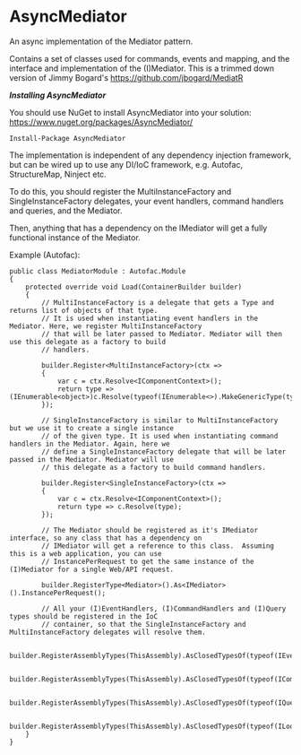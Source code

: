 # AsyncMediator

An async implementation of the Mediator pattern.

Contains a set of classes used for commands, events and mapping, and the interface and implementation of the (I)Mediator. This is a trimmed down version of Jimmy Bogard's https://github.com/jbogard/MediatR

***Installing AsyncMediator***

You should use NuGet to install AsyncMediator into your solution: https://www.nuget.org/packages/AsyncMediator/

`Install-Package AsyncMediator`

The implementation is independent of any dependency injection framework, but can be wired up to use any DI/IoC framework, e.g. Autofac, StructureMap, Ninject etc.

To do this, you should register the MultiInstanceFactory and SingleInstanceFactory delegates, your event handlers, command handlers and queries, and the Mediator.

Then, anything that has a dependency on the IMediator will get a fully functional instance of the Mediator.

Example (Autofac):

    public class MediatorModule : Autofac.Module
    {
        protected override void Load(ContainerBuilder builder)
        {
            // MultiInstanceFactory is a delegate that gets a Type and returns list of objects of that type.
            // It is used when instantiating event handlers in the Mediator. Here, we register MultiInstanceFactory
            // that will be later passed to Mediator. Mediator will then use this delegate as a factory to build 
            // handlers.

            builder.Register<MultiInstanceFactory>(ctx =>
            {
                var c = ctx.Resolve<IComponentContext>();
                return type => (IEnumerable<object>)c.Resolve(typeof(IEnumerable<>).MakeGenericType(type));
            });

            // SingleInstanceFactory is similar to MultiInstanceFactory but we use it to create a single instance 
            // of the given type. It is used when instantiating command handlers in the Mediator. Again, here we 
            // define a SingleInstanceFactory delegate that will be later passed in the Mediator. Mediator will use
            // this delegate as a factory to build command handlers.

            builder.Register<SingleInstanceFactory>(ctx =>
            {
                var c = ctx.Resolve<IComponentContext>();
                return type => c.Resolve(type);
            });

            // The Mediator should be registered as it's IMediator interface, so any class that has a dependency on
            // IMediator will get a reference to this class.  Assuming this is a web application, you can use
            // InstancePerRequest to get the same instance of the (I)Mediator for a single Web/API request.

            builder.RegisterType<Mediator>().As<IMediator>().InstancePerRequest();

            // All your (I)EventHandlers, (I)CommandHandlers and (I)Query types should be registered in the IoC
            // container, so that the SingleInstanceFactory and MultiInstanceFactory delegates will resolve them.

            builder.RegisterAssemblyTypes(ThisAssembly).AsClosedTypesOf(typeof(IEventHandler<>));

            builder.RegisterAssemblyTypes(ThisAssembly).AsClosedTypesOf(typeof(ICommandHandler<>));

            builder.RegisterAssemblyTypes(ThisAssembly).AsClosedTypesOf(typeof(IQuery<,>));

            builder.RegisterAssemblyTypes(ThisAssembly).AsClosedTypesOf(typeof(ILookupQuery<>));
        }
    }
